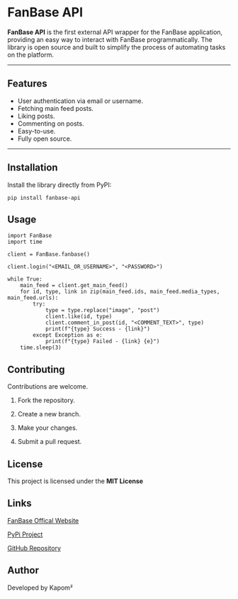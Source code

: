 # FanBase API

**FanBase API** is the first external API wrapper for the FanBase application, providing an easy way to interact with FanBase programmatically. The library is open source and built to simplify the process of automating tasks on the platform.

---

## Features
- User authentication via email or username.
- Fetching main feed posts.
- Liking posts.
- Commenting on posts.
- Easy-to-use.
- Fully open source.

---

## Installation
Install the library directly from PyPI:

```pip install fanbase-api```

## Usage
```
import FanBase
import time

client = FanBase.fanbase()

client.login("<EMAIL_OR_USERNAME>", "<PASSWORD>")

while True:
    main_feed = client.get_main_feed()
    for id, type, link in zip(main_feed.ids, main_feed.media_types, main_feed.urls):
        try:
            type = type.replace("image", "post")
            client.like(id, type)
            client.comment_in_post(id, "<COMMENT_TEXT>", type)
            print(f"{type} Success - {link}")
        except Exception as e:
            print(f"{type} Failed - {link} {e}")
    time.sleep(3)
```

## Contributing

Contributions are welcome.

1. Fork the repository.


2. Create a new branch.


3. Make your changes.


4. Submit a pull request.

## License

This project is licensed under the **MIT License**

## Links
[FanBase Offical Website](https://fanbase.app/)

[PyPi Project](https://pypi.org/project/fanbase-api/)

[GitHub Repository](https://github.com/nfrx1/fanbase-api/)

## Author
Developed by Kapom²
